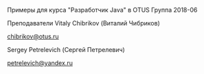 Примеры для курса "Разработчик Java" в OTUS
Группа 2018-06

Преподаватели
Vitaly Chibrikov (Виталий Чибриков)

chibrikov@otus.ru

Sergey Petrelevich (Сергей Петрелевич)

petrelevich@yandex.ru